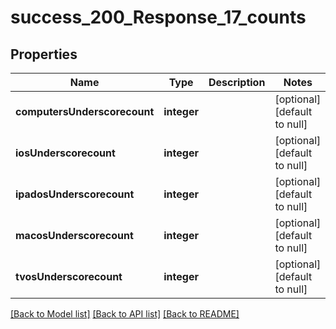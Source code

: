 # success_200_Response_17_counts

## Properties
Name | Type | Description | Notes
------------ | ------------- | ------------- | -------------
**computersUnderscorecount** | **integer** |  | [optional] [default to null]
**iosUnderscorecount** | **integer** |  | [optional] [default to null]
**ipadosUnderscorecount** | **integer** |  | [optional] [default to null]
**macosUnderscorecount** | **integer** |  | [optional] [default to null]
**tvosUnderscorecount** | **integer** |  | [optional] [default to null]

[[Back to Model list]](../README.md#documentation-for-models) [[Back to API list]](../README.md#documentation-for-api-endpoints) [[Back to README]](../README.md)


